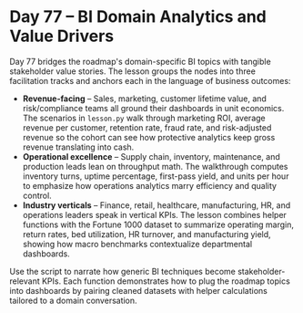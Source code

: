 # Day 77 – BI Domain Analytics and Value Drivers

Day 77 bridges the roadmap's domain-specific BI topics with tangible stakeholder value stories.
The lesson groups the nodes into three facilitation tracks and anchors each in the language of
business outcomes:

- **Revenue-facing** – Sales, marketing, customer lifetime value, and risk/compliance teams all
  ground their dashboards in unit economics. The scenarios in `lesson.py` walk through marketing
  ROI, average revenue per customer, retention rate, fraud rate, and risk-adjusted revenue so the
  cohort can see how protective analytics keep gross revenue translating into cash.
- **Operational excellence** – Supply chain, inventory, maintenance, and production leads lean on
  throughput math. The walkthrough computes inventory turns, uptime percentage, first-pass yield,
  and units per hour to emphasize how operations analytics marry efficiency and quality control.
- **Industry verticals** – Finance, retail, healthcare, manufacturing, HR, and operations leaders
  speak in vertical KPIs. The lesson combines helper functions with the Fortune 1000 dataset to
  summarize operating margin, return rates, bed utilization, HR turnover, and manufacturing yield,
  showing how macro benchmarks contextualize departmental dashboards.

Use the script to narrate how generic BI techniques become stakeholder-relevant KPIs. Each
function demonstrates how to plug the roadmap topics into dashboards by pairing cleaned datasets
with helper calculations tailored to a domain conversation.
